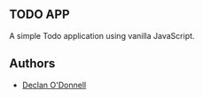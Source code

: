 ## TODO APP

A simple Todo application using vanilla JavaScript.

## Authors

- [Declan O'Donnell](https://github.com/Dexyod)
